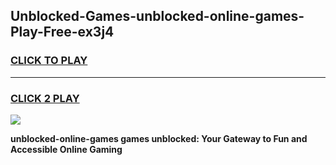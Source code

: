 
## Unblocked-Games-unblocked-online-games-Play-Free-ex3j4
<h3>
<a href="https://premium76.site?title=unblocked-online-games&ref=12A">CLICK TO PLAY</a></h3>
<hr>

<h3>
<a href="https://premium76.site?title=unblocked-online-games&ref=12A">CLICK 2 PLAY</a>
  
</h3>

<a href="https://premium76.site?title=unblocked-online-games&ref=12A"><img src="https://clearcache.store/games.png"></a>


**unblocked-online-games games unblocked: Your Gateway to Fun and Accessible Online Gaming**
